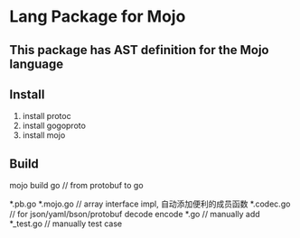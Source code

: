 # Lang Package for Mojo

## This package has AST definition for the Mojo language

## Install

1. install protoc
2. install gogoproto
3. install mojo

## Build

mojo build go // from protobuf to go


*.pb.go
*.mojo.go // array interface impl, 自动添加便利的成员函数
*.codec.go // for json/yaml/bson/protobuf decode encode
*.go // manually add
*_test.go // manually test case
